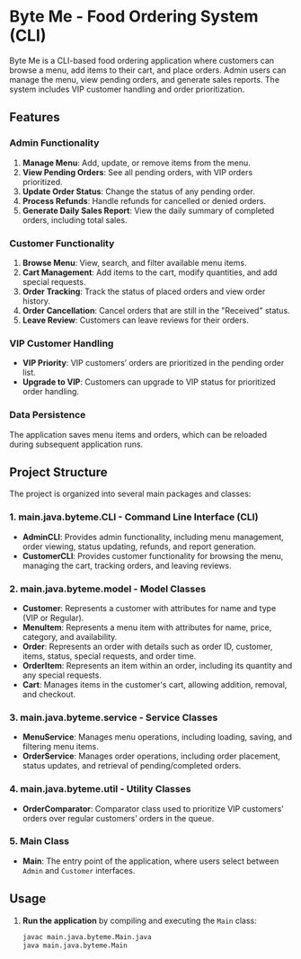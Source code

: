 # Byte Me - Food Ordering System (CLI)

Byte Me is a CLI-based food ordering application where customers can browse a menu, add items to their cart, and place orders. Admin users can manage the menu, view pending orders, and generate sales reports. The system includes VIP customer handling and order prioritization.

## Features

### Admin Functionality
1. **Manage Menu**: Add, update, or remove items from the menu.
2. **View Pending Orders**: See all pending orders, with VIP orders prioritized.
3. **Update Order Status**: Change the status of any pending order.
4. **Process Refunds**: Handle refunds for cancelled or denied orders.
5. **Generate Daily Sales Report**: View the daily summary of completed orders, including total sales.

### Customer Functionality
1. **Browse Menu**: View, search, and filter available menu items.
2. **Cart Management**: Add items to the cart, modify quantities, and add special requests.
3. **Order Tracking**: Track the status of placed orders and view order history.
4. **Order Cancellation**: Cancel orders that are still in the "Received" status.
5. **Leave Review**: Customers can leave reviews for their orders.

### VIP Customer Handling
- **VIP Priority**: VIP customers’ orders are prioritized in the pending order list.
- **Upgrade to VIP**: Customers can upgrade to VIP status for prioritized order handling.

### Data Persistence
The application saves menu items and orders, which can be reloaded during subsequent application runs.

## Project Structure

The project is organized into several main packages and classes:

### 1. **main.java.byteme.CLI** - Command Line Interface (CLI)

- **AdminCLI**: Provides admin functionality, including menu management, order viewing, status updating, refunds, and report generation.
- **CustomerCLI**: Provides customer functionality for browsing the menu, managing the cart, tracking orders, and leaving reviews.

### 2. **main.java.byteme.model** - Model Classes

- **Customer**: Represents a customer with attributes for name and type (VIP or Regular).
- **MenuItem**: Represents a menu item with attributes for name, price, category, and availability.
- **Order**: Represents an order with details such as order ID, customer, items, status, special requests, and order time.
- **OrderItem**: Represents an item within an order, including its quantity and any special requests.
- **Cart**: Manages items in the customer's cart, allowing addition, removal, and checkout.

### 3. **main.java.byteme.service** - Service Classes

- **MenuService**: Manages menu operations, including loading, saving, and filtering menu items.
- **OrderService**: Manages order operations, including order placement, status updates, and retrieval of pending/completed orders.

### 4. **main.java.byteme.util** - Utility Classes

- **OrderComparator**: Comparator class used to prioritize VIP customers’ orders over regular customers’ orders in the queue.

### 5. Main Class

- **Main**: The entry point of the application, where users select between `Admin` and `Customer` interfaces.

## Usage

1. **Run the application** by compiling and executing the `Main` class:
   ```bash
   javac main.java.byteme.Main.java
   java main.java.byteme.Main
   
